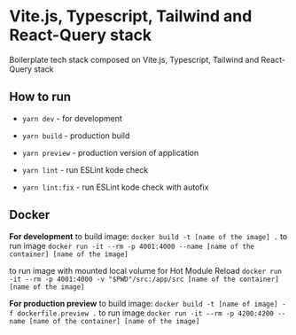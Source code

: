 # Vite.js, Typescript, Tailwind and React-Query stack

Boilerplate tech stack composed on Vite.js, Typescript, Tailwind and React-Query stack

## How to run
 - `yarn dev` - for development
 - `yarn build` - production build
 - `yarn preview` - production version of application

 - `yarn lint` - run ESLint kode check
 - `yarn lint:fix` - run ESLint kode check with autofix

## Docker

**For development**
to build image: `docker build -t [name of the image] .`
to run image `docker run -it --rm -p 4001:4000 --name [name of the container] [name of the image]`

to run image with mounted local volume for Hot Module Reload
`docker run -it --rm -p 4001:4000 -v "$PWD"/src:/app/src [name of the container] [name of the image]`

**For production preview**
to build image: `docker build -t [name of image] -f dockerfile.preview .`
to run image `docker run -it --rm -p 4200:4200 --name [name of the container] [name of the image]`
